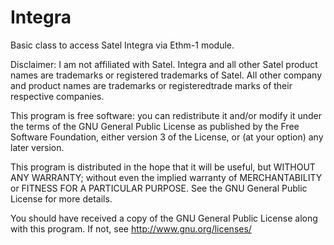 Integra
=======

Basic class  to access Satel Integra via Ethm-1 module.



Disclaimer:
I am not affiliated with Satel. Integra and all other Satel product names are trademarks or registered trademarks of Satel. All other company and product names are trademarks or registeredtrade marks of their respective companies.

This program is free software: you can redistribute it and/or modify
it under the terms of the GNU General Public License as published by
the Free Software Foundation, either version 3 of the License, or
(at your option) any later version.

This program is distributed in the hope that it will be useful,
but WITHOUT ANY WARRANTY; without even the implied warranty of
MERCHANTABILITY or FITNESS FOR A PARTICULAR PURPOSE.  See the
GNU General Public License for more details.

You should have received a copy of the GNU General Public License
along with this program.  If not, see <http://www.gnu.org/licenses/>


